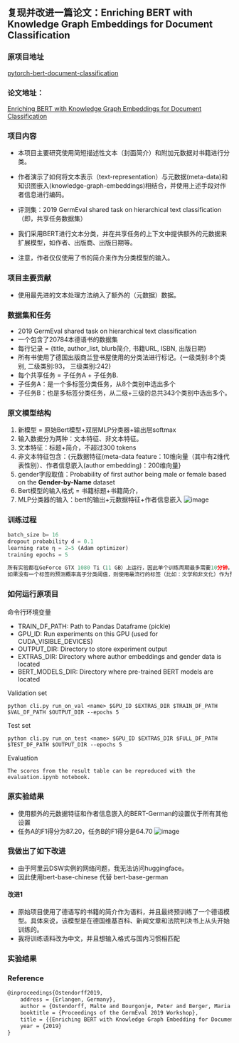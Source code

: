## 复现并改进一篇论文：Enriching BERT with Knowledge Graph Embeddings for Document Classification

### 原项目地址
[pytorch-bert-document-classification](https://github.com/malteos/pytorch-bert-document-classification)

### 论文地址：
[Enriching BERT with Knowledge Graph Embeddings for Document Classification](https://arxiv.org/abs/1909.08402)


### 项目内容
- 本项目主要研究使用简短描述性文本（封面简介）和附加元数据对书籍进行分类。

- 作者演示了如何将文本表示（text-representation）与元数据(meta-data)和知识图嵌入(knowledge-graph-embeddings)相结合，并使用上述手段对作者信息进行编码。
- 评测集：2019 GermEval shared task on hierarchical text classification （即，共享任务数据集）
- 我们采用BERT进行文本分类，并在共享任务的上下文中提供额外的元数据来扩展模型，如作者、出版商、出版日期等。

- 注意，作者仅仅使用了书的简介来作为分类模型的输入。


### 项目主要贡献
- 使用最先进的文本处理方法纳入了额外的（元数据）数据。

### 数据集和任务
- 2019 GermEval shared task on hierarchical text classification
- 一个包含了20784本德语书的数据集
- 每行记录 = {title, author_list, blurb简介, 书籍URL, ISBN, 出版日期}
- 所有书使用了德国出版商兰登书屋使用的分类法进行标记。{一级类别:8个类别, 二级类别:93， 三级类别:242}
- 每个共享任务 = 子任务A + 子任务B.
- 子任务A：是一个多标签分类任务，从8个类别中选出多个
- 子任务B：也是多标签分类任务，从二级+三级的总共343个类别中选出多个。

### 原文模型结构
1. 新模型 = 原始Bert模型+双层MLP分类器+输出层softmax
2. 输入数据分为两种：文本特征、非文本特征。
3. 文本特征：标题+简介，不超过300 tokens
4. 非文本特征包含：{元数据特征(meta-data feature：10维向量（其中有2维代表性别）、作者信息嵌入(author embedding)：200维向量}
5. gender字段取值：Probability of first author being male or female based on the **Gender-by-Name** dataset
6. Bert模型的输入格式 = 书籍标题+书籍简介，
7. MLP分类器的输入：bert的输出+元数据特征+作者信息嵌入
![image](https://github.com/user-attachments/assets/9bc7a6a2-bf28-49c6-97be-5bbaf3d401e9)


### 训练过程
```python
batch_size b= 16
dropout probability d = 0.1
learning rate η = 2−5 (Adam optimizer)
training epochs = 5

所有实验都在GeForce GTX 1080 Ti（11 GB）上运行，因此单个训练周期最多需要10分钟。
如果没有一个标签的预测概率高于分类阈值，则使用最流行的标签（比如：文学和非文化）作为预测。
```

### 如何运行原项目

####
命令行环境变量
- TRAIN_DF_PATH: Path to Pandas Dataframe (pickle)
- GPU_ID: Run experiments on this GPU (used for CUDA_VISIBLE_DEVICES)
- OUTPUT_DIR: Directory to store experiment output
- EXTRAS_DIR: Directory where author embeddings and gender data is located
- BERT_MODELS_DIR: Directory where pre-trained BERT models are located

Validation set
```shell
python cli.py run_on_val <name> $GPU_ID $EXTRAS_DIR $TRAIN_DF_PATH $VAL_DF_PATH $OUTPUT_DIR --epochs 5
```

Test set
```shell
python cli.py run_on_test <name> $GPU_ID $EXTRAS_DIR $FULL_DF_PATH $TEST_DF_PATH $OUTPUT_DIR --epochs 5
```

Evaluation
```shell
The scores from the result table can be reproduced with the evaluation.ipynb notebook.
```

### 原实验结果
- 使用额外的元数据特征和作者信息嵌入的BERT-German的设置优于所有其他设置
- 任务A的F1得分为87.20，任务B的F1得分是64.70
![image](https://github.com/user-attachments/assets/664fbea3-fcc1-4c0b-bced-862b910bd911)



### 我做出了如下改进
- 由于阿里云DSW实例的网络问题，我无法访问huggingface。
- 因此使用bert-base-chinese 代替 bert-base-german
#### 改进1
- 原始项目使用了德语写的书籍的简介作为语料，并且最终预训练了一个德语模型。具体来说，该模型是在德国维基百科、新闻文章和法院判决书上从头开始训练的。
- 我将训练语料改为中文，并且想输入格式与国内习惯相匹配



### 实验结果







### Reference
```latex
@inproceedings{Ostendorff2019,
    address = {Erlangen, Germany},
    author = {Ostendorff, Malte and Bourgonje, Peter and Berger, Maria and Moreno-Schneider, Julian and Rehm, Georg},
    booktitle = {Proceedings of the GermEval 2019 Workshop},
    title = {{Enriching BERT with Knowledge Graph Embedding for Document Classification}},
    year = {2019}
}


```
